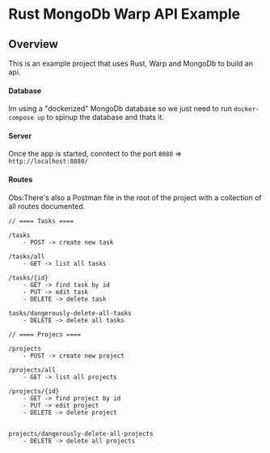 # Rust MongoDb Warp API Example

## Overview

This is an example project that uses Rust, Warp and MongoDb to build an api.

#### Database

Im using a "dockerized" MongoDb database so we just need to run `docker-compose up` to spinup the database and thats it.

#### Server

Once the app is started, conntect to the port `8080` => `http://localhost:8080/`

#### Routes

Obs:There's also a Postman file in the root of the project with a collection of all routes documented.

```
// ==== Tasks ====

/tasks
    - POST -> create new task

/tasks/all
    - GET -> list all tasks

/tasks/{id}
    - GET -> find task by id
    - PUT -> edit task
    - DELETE -> delete task

tasks/dangerously-delete-all-tasks
    - DELETE -> delete all tasks

// ==== Projecs ====

/projects
    - POST -> create new project

/projects/all
    - GET -> list all projects

/projects/{id}
    - GET -> find project by id
    - PUT -> edit project
    - DELETE -> delete project


projects/dangerously-delete-all-projects
    - DELETE -> delete all projects
```
